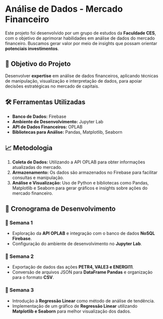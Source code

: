 # **Análise de Dados - Mercado Financeiro**

Este projeto foi desenvolvido por um grupo de estudos da **Faculdade CES**, com o objetivo de aprimorar habilidades em análise de dados do mercado financeiro. Buscamos gerar valor por meio de insights que possam orientar **potenciais investimentos**.

## 🚀 **Objetivo do Projeto**
Desenvolver **expertise** em análise de dados financeiros, aplicando técnicas de manipulação, visualização e interpretação de dados, para apoiar decisões estratégicas no mercado de capitais.

## 🛠 **Ferramentas Utilizadas**
- **Banco de Dados:** Firebase  
- **Ambiente de Desenvolvimento:** Jupyter Lab  
- **API de Dados Financeiros:** OPLAB  
- **Bibliotecas para Análise:** Pandas, Matplotlib, Seaborn  

## 📈 **Metodologia**
1. **Coleta de Dados:** Utilizando a API OPLAB para obter informações atualizadas do mercado.  
2. **Armazenamento:** Os dados são armazenados no Firebase para facilitar consultas e manipulação.  
3. **Análise e Visualização:** Uso de Python e bibliotecas como Pandas, Matplotlib e Seaborn para gerar gráficos e insights sobre ações do mercado financeiro.  

## 📅 **Cronograma de Desenvolvimento**

### 📌 Semana 1
- Exploração da **API OPLAB** e integração com o banco de dados **NoSQL Firebase**.  
- Configuração do ambiente de desenvolvimento no **Jupyter Lab**.  

### 📌 Semana 2
- Exportação de dados das ações **PETR4, VALE3 e ENERGI11**.  
- Conversão de arquivos JSON para **DataFrame Pandas** e organização para o formato **CSV**.  

### 📌 Semana 3
- Introdução à **Regressão Linear** como método de análise de tendência.  
- Implementação de um gráfico de **Regressão Linear** utilizando **Matplotlib e Seaborn** para melhor visualização dos dados.  


